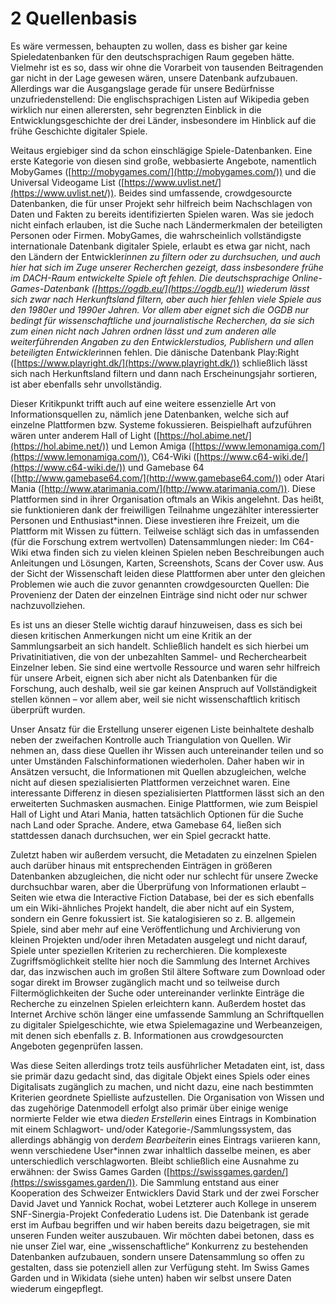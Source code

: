 # 2 Quellenbasis

Es wäre vermessen, behaupten zu wollen, dass es bisher gar keine Spieledatenbanken für den deutschsprachigen Raum gegeben hätte. Vielmehr ist es so, dass wir ohne die Vorarbeit von tausenden Beitragenden gar nicht in der Lage gewesen wären, unsere Datenbank aufzubauen. Allerdings war die Ausgangslage gerade für unsere Bedürfnisse unzufriedenstellend: Die englischsprachigen Listen auf Wikipedia geben wirklich nur einen allerersten, sehr begrenzten Einblick in die Entwicklungsgeschichte der drei Länder, insbesondere im Hinblick auf die frühe Geschichte digitaler Spiele.

Weitaus ergiebiger sind da schon einschlägige Spiele-Datenbanken. Eine erste Kategorie von diesen sind große, webbasierte Angebote, namentlich MobyGames ([http://mobygames.com/](http://mobygames.com/)) und die Universal Videogame List ([https://www.uvlist.net/](https://www.uvlist.net/)). Beides sind umfassende, crowdgesourcte Datenbanken, die für unser Projekt sehr hilfreich beim Nachschlagen von Daten und Fakten zu bereits identifizierten Spielen waren. Was sie jedoch nicht einfach erlauben, ist die Suche nach Ländermerkmalen der beteiligten Personen oder Firmen. MobyGames, die wahrscheinlich vollständigste internationale Datenbank digitaler Spiele, erlaubt es etwa gar nicht, nach den Ländern der Entwickler*innen zu filtern oder zu durchsuchen, und auch hier hat sich im Zuge unserer Recherchen gezeigt, dass insbesondere frühe im DACH-Raum entwickelte Spiele oft fehlen. Die deutschsprachige Online-Games-Datenbank ([https://ogdb.eu/](https://ogdb.eu/)) wiederum lässt sich zwar nach Herkunftsland filtern, aber auch hier fehlen viele Spiele aus den 1980er und 1990er Jahren. Vor allem aber eignet sich die OGDB nur bedingt für wissenschaftliche und journalistische Recherchen, da sie sich zum einen nicht nach Jahren ordnen lässt und zum anderen alle weiterführenden Angaben zu den Entwicklerstudios, Publishern und allen beteiligten Entwickler*innen fehlen. Die dänische Datenbank Play:Right ([https://www.playright.dk/](https://www.playright.dk/)) schließlich lässt sich nach Herkunftsland filtern und dann nach Erscheinungsjahr sortieren, ist aber ebenfalls sehr unvollständig.

Dieser Kritikpunkt trifft auch auf eine weitere essenzielle Art von Informationsquellen zu, nämlich jene Datenbanken, welche sich auf einzelne Plattformen bzw. Systeme fokussieren. Beispielhaft aufzuführen wären unter anderem Hall of Light ([https://hol.abime.net/](https://hol.abime.net/)) und Lemon Amiga ([https://www.lemonamiga.com/](https://www.lemonamiga.com/)), C64-Wiki ([https://www.c64-wiki.de/](https://www.c64-wiki.de/)) und Gamebase 64 ([http://www.gamebase64.com/](http://www.gamebase64.com/)) oder Atari Mania ([http://www.atarimania.com/](http://www.atarimania.com/)). Diese Plattformen sind in ihrer Organisation oftmals an Wikis angelehnt. Das heißt, sie funktionieren dank der freiwilligen Teilnahme ungezählter interessierter Personen und Enthusiast*innen. Diese investieren ihre Freizeit, um die Plattform mit Wissen zu füttern. Teilweise schlägt sich das in umfassenden (für die Forschung extrem wertvollen) Datensammlungen nieder: Im C64-Wiki etwa finden sich zu vielen kleinen Spielen neben Beschreibungen auch Anleitungen und Lösungen, Karten, Screenshots, Scans der Cover usw. Aus der Sicht der Wissenschaft leiden diese Plattformen aber unter den gleichen Problemen wie auch die zuvor genannten crowdgesourcten Quellen: Die Provenienz der Daten der einzelnen Einträge sind nicht oder nur schwer nachzuvollziehen.

Es ist uns an dieser Stelle wichtig darauf hinzuweisen, dass es sich bei diesen kritischen Anmerkungen nicht um eine Kritik an der Sammlungsarbeit an sich handelt. Schließlich handelt es sich hierbei um Privatinitiativen, die von der unbezahlten Sammel- und Recherchearbeit Einzelner leben. Sie sind eine wertvolle Ressource und waren sehr hilfreich für unsere Arbeit, eignen sich aber nicht als Datenbanken für die Forschung, auch deshalb, weil sie gar keinen Anspruch auf Vollständigkeit stellen können – vor allem aber, weil sie nicht wissenschaftlich kritisch überprüft wurden. 

Unser Ansatz für die Erstellung unserer eigenen Liste beinhaltete deshalb neben der zweifachen Kontrolle auch Triangulation von Quellen. Wir nehmen an, dass diese Quellen ihr Wissen auch untereinander teilen und so unter Umständen Falschinformationen wiederholen. Daher haben wir in Ansätzen versucht, die Informationen mit Quellen abzugleichen, welche nicht auf diesen spezialisierten Plattformen verzeichnet waren. Eine interessante Differenz in diesen spezialisierten Plattformen lässt sich an den erweiterten Suchmasken ausmachen. Einige Plattformen, wie zum Beispiel Hall of Light und Atari Mania, hatten tatsächlich Optionen für die Suche nach Land oder Sprache. Andere, etwa Gamebase 64, ließen sich stattdessen danach durchsuchen, wer ein Spiel gecrackt hatte.

Zuletzt haben wir außerdem versucht, die Metadaten zu einzelnen Spielen auch darüber hinaus mit entsprechenden Einträgen in größeren Datenbanken abzugleichen, die nicht oder nur schlecht für unsere Zwecke durchsuchbar waren, aber die Überprüfung von Informationen erlaubt – Seiten wie etwa die Interactive Fiction Database, bei der es sich ebenfalls um ein Wiki-ähnliches Projekt handelt, die aber nicht auf ein System, sondern ein Genre fokussiert ist. Sie katalogisieren so z. B. allgemein Spiele, sind aber mehr auf eine Veröffentlichung und Archivierung von kleinen Projekten und/oder ihren Metadaten ausgelegt und nicht darauf, Spiele unter speziellen Kriterien zu recherchieren. Die komplexeste Zugriffsmöglichkeit stellte hier noch die Sammlung des Internet Archives dar, das inzwischen auch im großen Stil ältere Software zum Download oder sogar direkt im Browser zugänglich macht und so teilweise durch Filtermöglichkeiten der Suche oder untereinander verlinkte Einträge die Recherche zu einzelnen Spielen erleichtern kann. Außerdem hostet das Internet Archive schön länger eine umfassende Sammlung an Schriftquellen zu digitaler Spielgeschichte, wie etwa Spielemagazine und Werbeanzeigen, mit denen sich ebenfalls z. B. Informationen aus crowdgesourcten Angeboten gegenprüfen lassen.

Was diese Seiten allerdings trotz teils ausführlicher Metadaten eint, ist, dass sie primär dazu gedacht sind, das digitale Objekt eines Spiels oder eines Digitalisats zugänglich zu machen, und nicht dazu, eine nach bestimmten Kriterien geordnete Spielliste aufzustellen. Die Organisation von Wissen und das zugehörige Datenmodell erfolgt also primär über einige wenige normierte Felder wie etwa die*den Ersteller*in eines Eintrags in Kombination mit einem Schlagwort- und/oder Kategorie-/Sammlungssystem, das allerdings abhängig von der*dem Bearbeiter*in eines Eintrags variieren kann, wenn verschiedene User*innen zwar inhaltlich dasselbe meinen, es aber unterschiedlich verschlagworten. Bleibt schließlich eine Ausnahme zu erwähnen: der Swiss Games Garden ([https://swissgames.garden/](https://swissgames.garden/)). Die Sammlung entstand aus einer Kooperation des Schweizer Entwicklers David Stark und der zwei Forscher David Javet und Yannick Rochat, wobei Letzterer auch Kollege in unserem SNF-Sinergia-Projekt Confederatio Ludens ist. Die Datenbank ist gerade erst im Aufbau begriffen und wir haben bereits dazu beigetragen, sie mit unseren Funden weiter auszubauen. Wir möchten dabei betonen, dass es nie unser Ziel war, eine „wissenschaftliche“ Konkurrenz zu bestehenden Datenbanken aufzubauen, sondern unsere Datensammlung so offen zu gestalten, dass sie potenziell allen zur Verfügung steht. Im Swiss Games Garden und in Wikidata (siehe unten) haben wir selbst unsere Daten wiederum eingepflegt.